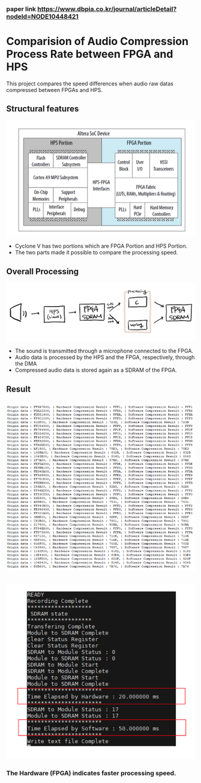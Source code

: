 ### paper link https://www.dbpia.co.kr/journal/articleDetail?nodeId=NODE10448421


# Comparision of Audio Compression Process Rate between FPGA and HPS
This project compares the speed differences when audio raw datas compressed between FPGAs and HPS.
## Structural features

![Alt text](img/portion.png "Optional title")
- Cyclone V has two portions which are FPGA Portion and HPS Portion.    
- The two parts made it possible to compare the processing speed.
## Overall Processing

![Alt text](img/process.png)
- The sound is transmitted through a microphone connected to the FPGA.
- Audio data is processed by the HPS and the FPGA, respectively, through the DMA 
- Compressed audio data is stored again as a SDRAM of the FPGA.
## Result

![Alt text](img/result_data.png)
---
![Alt text](img/result.png)
---
### The Hardware (FPGA) indicates faster processing speed.
